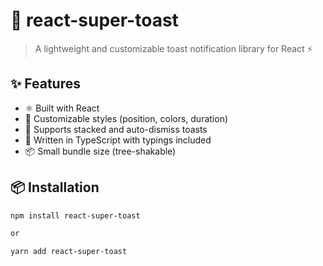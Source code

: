 # 🚀 react-super-toast

> A lightweight and customizable toast notification library for React ⚡

## ✨ Features

- ⚛️ Built with React
- 🎨 Customizable styles (position, colors, duration)
- 🔄 Supports stacked and auto-dismiss toasts
- 🧠 Written in TypeScript with typings included
- 📦 Small bundle size (tree-shakable)

## 📦 Installation

```bash
npm install react-super-toast

or

yarn add react-super-toast
```
